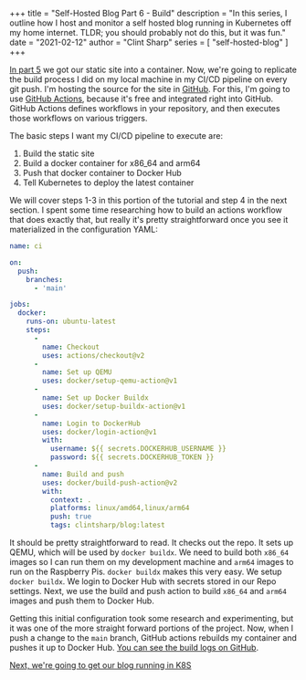 +++
title = "Self-Hosted Blog Part 6 - Build"
description = "In this series, I outline how I host and monitor a self hosted blog running in Kubernetes off my home internet. TLDR; you should probably not do this, but it was fun."
date = "2021-02-12"
author = "Clint Sharp"
series = [ "self-hosted-blog" ]
+++

[In part 5](../4) we got our static site into a container. Now, we're going to replicate the build process I did on my local machine in my CI/CD pipeline on every git push. I'm hosting the source for the site in [GitHub](https://github.com/coccyx/blog). For this, I'm going to use [GitHub Actions](https://docs.github.com/en/actions), because it's free and integrated right into GitHub. GitHub Actions defines workflows in your repository, and then executes those workflows on various triggers.

The basic steps I want my CI/CD pipeline to execute are:

1. Build the static site
1. Build a docker container for x86_64 and arm64
1. Push that docker container to Docker Hub
1. Tell Kubernetes to deploy the latest container

We will cover steps 1-3 in this portion of the tutorial and step 4 in the next section. I spent some time researching how to build an actions workflow that does exactly that, but really it's pretty straightforward once you see it materialized in the configuration YAML:

```yaml
name: ci

on:
  push:
    branches:
      - 'main'

jobs:
  docker:
    runs-on: ubuntu-latest
    steps:
      -
        name: Checkout
        uses: actions/checkout@v2
      -
        name: Set up QEMU
        uses: docker/setup-qemu-action@v1
      -
        name: Set up Docker Buildx
        uses: docker/setup-buildx-action@v1
      -
        name: Login to DockerHub
        uses: docker/login-action@v1 
        with:
          username: ${{ secrets.DOCKERHUB_USERNAME }}
          password: ${{ secrets.DOCKERHUB_TOKEN }}
      -
        name: Build and push
        uses: docker/build-push-action@v2
        with:
          context: .
          platforms: linux/amd64,linux/arm64
          push: true
          tags: clintsharp/blog:latest
```

It should be pretty straightforward to read. It checks out the repo. It sets up QEMU, which will be used by `docker buildx`. We need to build both `x86_64` images so I can run them on my development machine and `arm64` images to run on the Raspberry Pis. `docker buildx` makes this very easy. We setup `docker buildx`. We login to Docker Hub with secrets stored in our Repo settings. Next, we use the build and push action to build `x86_64` and `arm64` images and push them to Docker Hub.

Getting this initial configuration took some research and experimenting, but it was one of the more straight forward portions of the project. Now, when I push a change to the `main` branch, GitHub actions rebuilds my container and pushes it up to Docker Hub. [You can see the build logs on GitHub](https://github.com/coccyx/blog/runs/5103572128?check_suite_focus=true).

[Next, we're going to get our blog running in K8S](../6)
